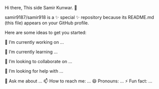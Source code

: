 Hi there, This side Samir Kunwar. 👋

samir9187/samir918 is a ✨ special ✨ repository because its README.md (this file) appears on your GitHub profile.

Here are some ideas to get you started:

🔭 I’m currently working on ...

🌱 I’m currently learning ...

👯 I’m looking to collaborate on ...

🤔 I’m looking for help with ...

💬 Ask me about ...
📫 How to reach me: ...
😄 Pronouns: ...
⚡ Fun fact: ...
